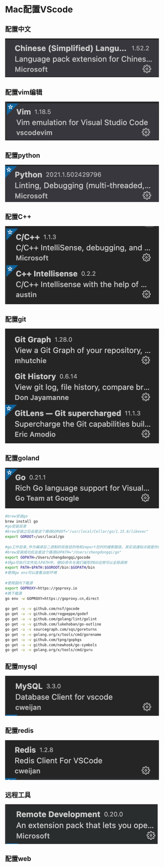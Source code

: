# Mac配置VScode

## 配置中文

![](./pic/mac.vs.chinese.png)

## 配置vim编辑

![](./pic/mac.vs.vim.png)



## 配置python

![](./pic/mac.vs.python.png)

## 配置C++

![](./pic/mac.vs.cplus.png)

## 配置git

![](./pic/mac.vs.git.png)

## 配置goland

![](./pic/mac.vs.goland.png)

```bash
#brew安装go
brew install go
#go安装目录
#brew安装之后会是这个路径GOROOT="/usr/local/Cellar/go/1.15.6/libexec"
export GOROOT=/usr/local/go 

#go工作目录,作为编译后二进制的存放目的地和import包时的搜索路径。其实说通俗点就是你的go项目工作目录。
#brew安装成功后会是这个路径GOPATH="/Users/zhengdongqi/go"
export GOPATH=/Users/zhengdongqi/gocode
#将go可执行文件加入PATH中，使GO命令与我们编写的GO应用可以全局调用
export PATH=$PATH:$GOROOT/bin:$GOPATH/bin
#使用go env可以查看当前环境

#使用国内下载源
export GOPROXY=https://goproxy.io
#换下载源
go env -w GOPROXY=https://goproxy.cn,direct

go get -u -v github.com/nsf/gocode 
go get -u -v github.com/rogpeppe/godef 
go get -u -v github.com/golang/lint/golint 
go get -u -v github.com/lukehoban/go-outline 
go get -u -v sourcegraph.com/sqs/goreturns 
go get -u -v golang.org/x/tools/cmd/gorename 
go get -u -v github.com/tpng/gopkgs 
go get -u -v github.com/newhook/go-symbols 
go get -u -v golang.org/x/tools/cmd/guru
```



## 配置mysql

![mac.vs.mysql](./pic/mac.vs.mysql.png)

## 配置redis

![mac.vs.redis](./pic/mac.vs.redis.png)

## 远程工具

![mac.vs.remote](./pic/mac.vs.remote.png)

## 配置web

[看另一个文档]: ../11.前端基础笔记/00.配置环境.md

